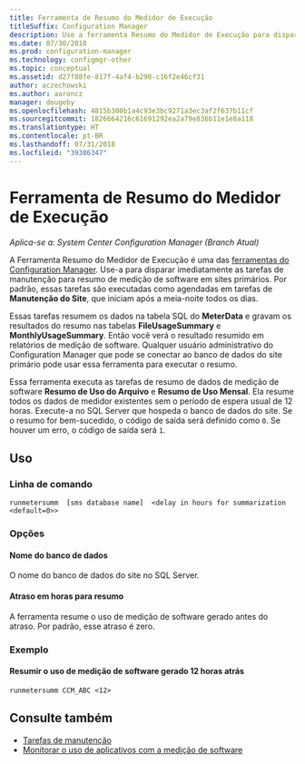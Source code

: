 ```yaml
---
title: Ferramenta de Resumo do Medidor de Execução
titleSuffix: Configuration Manager
description: Use a ferramenta Resumo do Medidor de Execução para disparar tarefas de resumo de medição de software no Configuration Manager.
ms.date: 07/30/2018
ms.prod: configuration-manager
ms.technology: configmgr-other
ms.topic: conceptual
ms.assetid: d27f88fe-817f-4af4-b290-c16f2e46cf31
author: aczechowski
ms.author: aaroncz
manager: dougeby
ms.openlocfilehash: 4815b308b1a4c93e3bc9271a3ec3af2f637b11cf
ms.sourcegitcommit: 1826664216c61691292ea2a79e836b11e1e8a118
ms.translationtype: HT
ms.contentlocale: pt-BR
ms.lasthandoff: 07/31/2018
ms.locfileid: "39386347"
---
```

# <a name="run-meter-summarization-tool"></a>Ferramenta de Resumo do Medidor de Execução

*Aplica-se a: System Center Configuration Manager (Branch Atual)*

A Ferramenta Resumo do Medidor de Execução é uma das [ferramentas do Configuration Manager](/sccm/core/support/tools). Use-a para disparar imediatamente as tarefas de manutenção para resumo de medição de software em sites primários. Por padrão, essas tarefas são executadas como agendadas em tarefas de **Manutenção do Site**, que iniciam após a meia-noite todos os dias. 

Essas tarefas resumem os dados na tabela SQL do **MeterData** e gravam os resultados do resumo nas tabelas **FileUsageSummary** e **MonthlyUsageSummary**. Então você verá o resultado resumido em relatórios de medição de software. Qualquer usuário administrativo do Configuration Manager que pode se conectar ao banco de dados do site primário pode usar essa ferramenta para executar o resumo. 

Essa ferramenta executa as tarefas de resumo de dados de medição de software **Resumo de Uso do Arquivo** e **Resumo de Uso Mensal**. Ela resume todos os dados de medidor existentes sem o período de espera usual de 12 horas. Execute-a no SQL Server que hospeda o banco de dados do site. Se o resumo for bem-sucedido, o código de saída será definido como `0`. Se houver um erro, o código de saída será `1`.



## <a name="usage"></a>Uso

### <a name="command-line"></a>Linha de comando

`runmetersumm  [sms database name]  <delay in hours for summarization <default=0>>`


### <a name="options"></a>Opções

#### <a name="database-name"></a>Nome do banco de dados
O nome do banco de dados do site no SQL Server.

#### <a name="delay-in-hours-for-summarization"></a>Atraso em horas para resumo
A ferramenta resume o uso de medição de software gerado antes do atraso. Por padrão, esse atraso é zero.


### <a name="example"></a>Exemplo

#### <a name="summarize-the-software-metering-usage-generated-12-hours-ago"></a>Resumir o uso de medição de software gerado 12 horas atrás

`runmetersumm CCM_ABC <12>`



## <a name="see-also"></a>Consulte também

- [Tarefas de manutenção](/sccm/core/servers/manage/maintenance-tasks)
- [Monitorar o uso de aplicativos com a medição de software](/sccm/apps/deploy-use/monitor-app-usage-with-software-metering)
